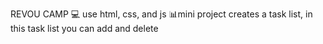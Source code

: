 REVOU CAMP
💻 use html, css, and js
📊mini project creates a task list, in this task list you can add and delete
